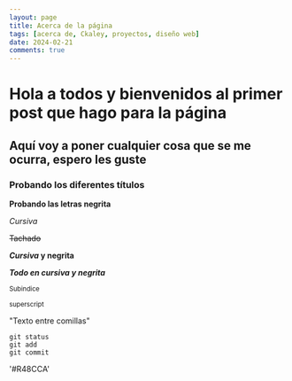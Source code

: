```yaml
---
layout: page
title: Acerca de la página
tags: [acerca de, Ckaley, proyectos, diseño web]
date: 2024-02-21
comments: true
---
```


# Hola a todos y bienvenidos al primer post que hago para la página

## Aquí voy a poner cualquier cosa que se me ocurra, espero les guste

### Probando los diferentes títulos

**Probando las letras negrita**

*Cursiva*

~~Tachado~~

***Cursiva* y negrita**

***Todo en cursiva y negrita***

<sub>Subindice</sub>

<sup>superscript</sup>

"Texto entre comillas"

```git
git status
git add
git commit
```

'#R48CCA'